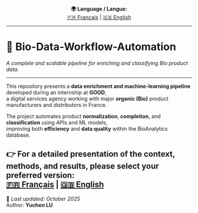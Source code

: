 <p align="center">
  <b>🌍 Language / Langue:</b><br>
  <a href="05_README_Francais.md">🇫🇷 Français</a> |
  <a href="05_README_English.md">🇬🇧 English</a>
</p>

---

# 🧩 Bio-Data-Workflow-Automation  
_A complete and scalable pipeline for enriching and classifying Bio product data._

---

This repository presents a **data enrichment and machine-learning pipeline** developed during an internship at **GOOD**,  
a digital services agency working with major **organic (Bio)** product manufacturers and distributors in France.

The project automates product **normalization**, **completion**, and **classification** using APIs and ML models,  
improving both **efficiency** and **data quality** within the BioAnalytics database.

👉 For a detailed presentation of the context, methods, and results, please select your preferred version:  
<a href="05_README_Francais.md">🇫🇷 Français</a> | <a href="05_README_English.md">🇬🇧 English</a>
---

📘 *Last updated: October 2025*  
Author: **Yuchen LU**

